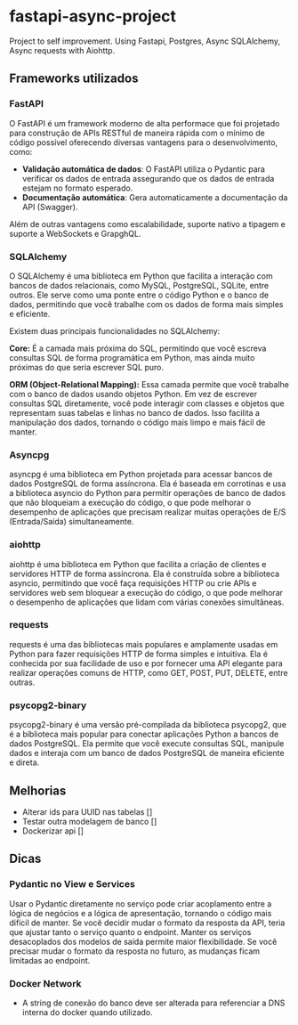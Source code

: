 # fastapi-async-project
Project to self improvement. Using Fastapi, Postgres, Async SQLAlchemy, Async requests with Aiohttp.


## Frameworks utilizados
### FastAPI
O FastAPI é um framework moderno de alta performace que foi projetado para construção de APIs RESTful de maneira rápida com o mínimo de código possível oferecendo diversas vantagens para o desenvolvimento, como:

- **Validação automática de dados**: O FastAPI utiliza o Pydantic para verificar os dados de entrada assegurando que os dados de entrada estejam no formato esperado.
- **Documentação automática**: Gera automaticamente a documentação da API (Swagger). 

Além de outras vantagens como escalabilidade, suporte nativo a tipagem e suporte a WebSockets e GrapghQL.

### SQLAlchemy
O SQLAlchemy é uma biblioteca em Python que facilita a interação com bancos de dados relacionais, como MySQL, PostgreSQL, SQLite, entre outros. Ele serve como uma ponte entre o código Python e o banco de dados, permitindo que você trabalhe com os dados de forma mais simples e eficiente.

Existem duas principais funcionalidades no SQLAlchemy:

**Core:** É a camada mais próxima do SQL, permitindo que você escreva consultas SQL de forma programática em Python, mas ainda muito próximas do que seria escrever SQL puro.

**ORM (Object-Relational Mapping):** Essa camada permite que você trabalhe com o banco de dados usando objetos Python. Em vez de escrever consultas SQL diretamente, você pode interagir com classes e objetos que representam suas tabelas e linhas no banco de dados. Isso facilita a manipulação dos dados, tornando o código mais limpo e mais fácil de manter.

### Asyncpg

asyncpg é uma biblioteca em Python projetada para acessar bancos de dados PostgreSQL de forma assíncrona. Ela é baseada em corrotinas e usa a biblioteca asyncio do Python para permitir operações de banco de dados que não bloqueiam a execução do código, o que pode melhorar o desempenho de aplicações que precisam realizar muitas operações de E/S (Entrada/Saída) simultaneamente.

### aiohttp

aiohttp é uma biblioteca em Python que facilita a criação de clientes e servidores HTTP de forma assíncrona. Ela é construída sobre a biblioteca asyncio, permitindo que você faça requisições HTTP ou crie APIs e servidores web sem bloquear a execução do código, o que pode melhorar o desempenho de aplicações que lidam com várias conexões simultâneas.

### requests

requests é uma das bibliotecas mais populares e amplamente usadas em Python para fazer requisições HTTP de forma simples e intuitiva. Ela é conhecida por sua facilidade de uso e por fornecer uma API elegante para realizar operações comuns de HTTP, como GET, POST, PUT, DELETE, entre outras.

### psycopg2-binary 
psycopg2-binary é uma versão pré-compilada da biblioteca psycopg2, que é a biblioteca mais popular para conectar aplicações Python a bancos de dados PostgreSQL. Ela permite que você execute consultas SQL, manipule dados e interaja com um banco de dados PostgreSQL de maneira eficiente e direta.

## Melhorias

- Alterar ids para UUID nas tabelas []
- Testar outra modelagem de banco []
- Dockerizar api []

## Dicas

### Pydantic no View e Services
Usar o Pydantic diretamente no serviço pode criar acoplamento entre a lógica de negócios e a lógica de apresentação, tornando o código mais difícil de manter. Se você decidir mudar o formato da resposta da API, teria que ajustar tanto o serviço quanto o endpoint.
Manter os serviços desacoplados dos modelos de saída permite maior flexibilidade. Se você precisar mudar o formato da resposta no futuro, as mudanças ficam limitadas ao endpoint.

### Docker Network
- A string de conexão do banco deve ser alterada para referenciar a DNS interna do docker quando utilizado. 